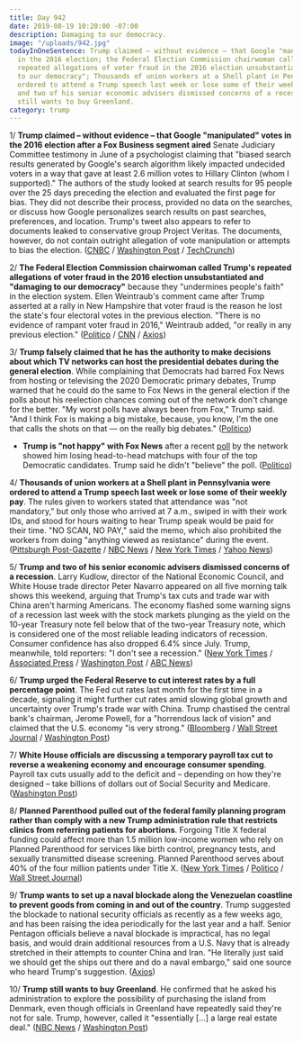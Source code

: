 ```yaml
---
title: Day 942
date: 2019-08-19 10:20:00 -07:00
description: Damaging to our democracy.
image: "/uploads/942.jpg"
todayInOneSentence: Trump claimed – without evidence – that Google "manipulated" votes
  in the 2016 election; the Federal Election Commission chairwoman called Trump's
  repeated allegations of voter fraud in the 2016 election unsubstantiated and "damaging
  to our democracy"; Thousands of union workers at a Shell plant in Pennsylvania were
  ordered to attend a Trump speech last week or lose some of their weekly pay; Trump
  and two of his senior economic advisers dismissed concerns of a recession; and Trump
  still wants to buy Greenland.
category: trump
---
```


1/ **Trump claimed – without evidence – that Google "manipulated" votes in the 2016 election after a Fox Business segment aired** Senate Judiciary Committee testimony in June of a psychologist claiming that "biased search results generated by Google's search algorithm likely impacted undecided voters in a way that gave at least 2.6 million votes to Hillary Clinton (whom I supported)." The authors of the study looked at search results for 95 people over the 25 days preceding the election and evaluated the first page for bias. They did not describe their process, provided no data on the searches, or discuss how Google personalizes search results on past searches, preferences, and location. Trump's tweet also appears to refer to documents leaked to conservative group Project Veritas. The documents, however, do not contain outright allegation of vote manipulation or attempts to bias the election. ([CNBC](https://www.cnbc.com/2019/08/19/trump-claims-google-manipulated-votes-after-internal-docs-leak.html) / [Washington Post](https://www.washingtonpost.com/politics/2019/08/19/trump-stumbles-onto-new-justification-losing-popular-vote-its-googles-fault/) / [TechCrunch](https://techcrunch.com/2019/08/19/without-evidence-trump-accuses-google-of-manipulating-millions-of-votes/))

2/ **The Federal Election Commission chairwoman called Trump's repeated allegations of voter fraud in the 2016 election unsubstantiated and "damaging to our democracy"** because they "undermines people's faith" in the election system. Ellen Weintraub's comment came after Trump asserted at a rally in New Hampshire that voter fraud is the reason he lost the state's four electoral votes in the previous election. "There is no evidence of rampant voter fraud in 2016," Weintraub added, "or really in any previous election." ([Politico](https://www.politico.com/story/2019/08/19/fec-chairwoman-challenges-trump-voter-fraud-claims-1467224) / [CNN](https://www.cnn.com/2019/08/19/politics/ellen-weintraub-federal-election-commission-donald-trump-election-fraud/index.html) / [Axios](https://www.axios.com/fec-chair-donald-trump-voter-fraud-claims-2016-5e7f78f3-fcfc-488e-be60-699a861283b8.html))

3/ **Trump falsely claimed that he has the authority to make decisions about which TV networks can host the presidential debates during the general election**. While complaining that Democrats had barred Fox News from hosting or televising the 2020 Democratic primary debates, Trump warned that he could do the same to Fox News in the general election if the polls about his reelection chances coming out of the network don't change for the better. "My worst polls have always been from Fox," Trump said. "And I think Fox is making a big mistake, because, you know, I'm the one that calls the shots on that — on the really big debates." ([Politico](https://www.politico.com/story/2019/08/18/trump-fox-news-polls-not-happy-1467182))

* **Trump is "not happy" with Fox News** after a recent [poll](https://www.foxnews.com/politics/fox-news-poll-8-15) by the network showed him losing head-to-head matchups with four of the top Democratic candidates. Trump said he didn't "believe" the poll. ([Politico](https://www.politico.com/story/2019/08/18/trump-fox-news-polls-not-happy-1467182)) 

4/ **Thousands of union workers at a Shell plant in Pennsylvania were ordered to attend a Trump speech last week or lose some of their weekly pay**. The rules given to workers stated that attendance was "not mandatory," but only those who arrived at 7 a.m., swiped in with their work IDs, and stood for hours waiting to hear Trump speak would be paid for their time. "NO SCAN, NO PAY," said the memo, which also prohibited the workers from doing "anything viewed as resistance" during the event. ([Pittsburgh Post-Gazette](https://www.post-gazette.com/business/powersource/2019/08/16/Trump-speech-union-crowd-Shell-ethane-plant-natural-gas-beaver-county-pennsylvania-attendance-pay-overtime/stories/201908160113) / [NBC News](https://www.nbcnews.com/politics/donald-trump/shell-workers-would-have-lost-pay-if-they-missed-trump-n1043756) / [New York Times](https://www.nytimes.com/2019/08/17/us/politics/trump-shell-workers.html) / [Yahoo News](https://www.yahoo.com/huffpost/pennsylvania-shell-workers-only-paid-if-attended-trump-speech-044953729.html))

5/ **Trump and two of his senior economic advisers dismissed concerns of a recession**. Larry Kudlow, director of the National Economic Council, and White House trade director Peter Navarro appeared on all five morning talk shows this weekend, arguing that Trump's tax cuts and trade war with China aren't harming Americans. The economy flashed some warning signs of a recession last week with the stock markets plunging as the yield on the 10-year Treasury note fell below that of the two-year Treasury note, which is considered one of the most reliable leading indicators of recession. Consumer confidence has also dropped 6.4% since July. Trump, meanwhile, told reporters: "I don't see a recession." ([New York Times](https://www.nytimes.com/2019/08/18/us/politics/trump-economy-recession.html) / [Associated Press](https://apnews.com/1ffff50df5ad479e89156f31ab9d6044) / [Washington Post](https://www.washingtonpost.com/politics/2019/08/18/top-trump-officials-downplay-recession-risks/) / [ABC News](https://abcnews.go.com/Politics/white-house-trade-adviser-strong-economy-2020/story?id=65033519))

6/ **Trump urged the Federal Reserve to cut interest rates by a full percentage point**. The Fed cut rates last month for the first time in a decade, signaling it might further cut rates amid slowing global growth and uncertainty over Trump's trade war with China. Trump chastised the central bank's chairman, Jerome Powell, for a "horrendous lack of vision" and claimed that the U.S. economy "is very strong." ([Bloomberg](https://www.bloomberg.com/news/articles/2019-08-19/trump-urges-fed-to-cut-interest-rates-to-boost-the-world-economy) / [Wall Street Journal](https://www.wsj.com/articles/trump-calls-for-a-big-fed-rate-cut-again-criticizes-central-bank-chairman-11566230832) / [Washington Post](https://www.washingtonpost.com/politics/trump-calls-on-fed-to-cut-rates-by-100-basis-points-amid-recession-fears/2019/08/19/289f192a-c292-11e9-9986-1fb3e4397be4_story.html))

7/ **White House officials are discussing a temporary payroll tax cut to reverse a weakening economy and encourage consumer spending**. Payroll tax cuts usually add to the deficit and – depending on how they're designed – take billions of dollars out of Social Security and Medicare. ([Washington Post](https://www.washingtonpost.com/business/economy/white-house-officials-eyeing-payroll-tax-cut-in-effort-to-reverse-weakening-economy/2019/08/19/4cab28ec-c2bd-11e9-b72f-b31dfaa77212_story.html))

8/ **Planned Parenthood pulled out of the federal family planning program rather than comply with a new Trump administration rule that restricts clinics from referring patients for abortions**. Forgoing Title X federal funding could affect more than 1.5 million low-income women who rely on Planned Parenthood for services like birth control, pregnancy tests, and sexually transmitted disease screening. Planned Parenthood serves about 40% of the four million patients under Title X. ([New York Times](https://www.nytimes.com/2019/08/19/health/planned-parenthood-title-x.html) / [Politico](https://www.politico.com/story/2019/08/19/planned-parenthood-trump-administration-1468561) / [Wall Street Journal](https://www.wsj.com/articles/planned-parenthood-to-withdraw-from-title-x-funding-program-over-abortion-restrictions-11566242931))

9/ **Trump wants to set up a naval blockade along the Venezuelan coastline to prevent goods from coming in and out of the country**. Trump suggested the blockade to national security officials as recently as a few weeks ago, and has been raising the idea periodically for the last year and a half. Senior Pentagon officials believe a naval blockade is impractical, has no legal basis, and would drain additional resources from a U.S. Navy that is already stretched in their attempts to counter China and Iran. "He literally just said we should get the ships out there and do a naval embargo," said one source who heard Trump's suggestion. ([Axios](https://www.axios.com/scoop-inside-trumps-naval-blockade-obsession-555166b0-06f9-494c-b9fb-9577a589e2ac.html))

10/ **Trump still wants to buy Greenland**. He confirmed that he asked his administration to explore the possibility of purchasing the island from Denmark, even though officials in Greenland have repeatedly said they're not for sale. Trump, however, called it "essentially \[...\] a large real estate deal." ([NBC News](https://www.nbcnews.com/politics/donald-trump/top-white-house-economic-adviser-says-trump-still-looking-buying-n1043701) / [Washington Post](https://www.washingtonpost.com/politics/kudlow-says-white-house-is-looking-at-trying-to-buy-greenland/2019/08/18/ab367b6c-c1bb-11e9-b5e4-54aa56d5b7ce_story.html))
